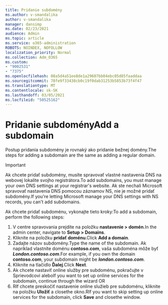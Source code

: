 ```yaml
---
title: Pridanie subdomény
ms.author: v-smandalika
author: v-smandalika
manager: dansimp
ms.date: 02/23/2021
audience: Admin
ms.topic: article
ms.service: o365-administration
ROBOTS: NOINDEX, NOFOLLOW
localization_priority: Normal
ms.collection: Adm_O365
ms.custom:
- "9002531"
- "7375"
ms.openlocfilehash: 08a5d4a51ee8de1a29607bb04ebc05d85faaddaa
ms.sourcegitcommit: 78fe9f33438cb0c19f0dab31253b5853b73f4f47
ms.translationtype: MT
ms.contentlocale: sk-SK
ms.lasthandoff: 03/05/2021
ms.locfileid: "50525162"
---
```

# <a name="add-a-subdomain"></a><span data-ttu-id="dbe6e-102">Pridanie subdomény</span><span class="sxs-lookup"><span data-stu-id="dbe6e-102">Add a subdomain</span></span>

<span data-ttu-id="dbe6e-103">Postup pridania subdomény je rovnaký ako pridanie bežnej domény.</span><span class="sxs-lookup"><span data-stu-id="dbe6e-103">The steps for adding a subdomain are the same as adding a regular domain.</span></span> 

> [!IMPORTANT]
> <span data-ttu-id="dbe6e-104">Ak chcete pridať subdomény, musíte spravovať vlastné nastavenia DNS na webovej lokalite svojho registrátora.</span><span class="sxs-lookup"><span data-stu-id="dbe6e-104">To add subdomains, you must manage your own DNS settings at your registrar's website.</span></span> <span data-ttu-id="dbe6e-105">Ak ste nechali Microsoft spravovať nastavenia DNS pomocou záznamov NS, nie je možné pridať subdomény.</span><span class="sxs-lookup"><span data-stu-id="dbe6e-105">If you're letting Microsoft manage your DNS settings with NS records, you can't add subdomains.</span></span> 

<span data-ttu-id="dbe6e-106">Ak chcete pridať subdoménu, vykonajte tieto kroky:</span><span class="sxs-lookup"><span data-stu-id="dbe6e-106">To add a subdomain, perform the following steps:</span></span>

1. <span data-ttu-id="dbe6e-107">V centre spravovania prejdite na položku **nastavenie > domén**.</span><span class="sxs-lookup"><span data-stu-id="dbe6e-107">In the admin center, navigate to **Setup > Domains**.</span></span>
2. <span data-ttu-id="dbe6e-108">Kliknite na položku **pridať doménu**.</span><span class="sxs-lookup"><span data-stu-id="dbe6e-108">Click **Add a domain**.</span></span>
3. <span data-ttu-id="dbe6e-109">Zadajte názov subdomény.</span><span class="sxs-lookup"><span data-stu-id="dbe6e-109">Type the name of the subdomain.</span></span> <span data-ttu-id="dbe6e-110">Ak napríklad vlastníte doménu **contoso.com**, vaša subdoména môže byť **_London.contoso.com_**.</span><span class="sxs-lookup"><span data-stu-id="dbe6e-110">For example, if you own the domain **contoso.com**, your subdomain might be **_london.contoso.com_**.</span></span>
4. <span data-ttu-id="dbe6e-111">Kliknite na tlačidlo **Ďalej**.</span><span class="sxs-lookup"><span data-stu-id="dbe6e-111">Click **Next**.</span></span>
5. <span data-ttu-id="dbe6e-112">Ak chcete nastaviť online služby pre subdoménu, pokračujte v Sprievodcovi alebo</span><span class="sxs-lookup"><span data-stu-id="dbe6e-112">If you want to set up online services for the subdomain, continue through the wizard OR</span></span>
6. <span data-ttu-id="dbe6e-113">RIf chcete preskočiť nastavenie online služieb pre subdoménu, kliknite na položku **Uložiť** a closethe okno.</span><span class="sxs-lookup"><span data-stu-id="dbe6e-113">RIf you want to skip setting up online services for the subdomain, click **Save** and closethe window.</span></span>

